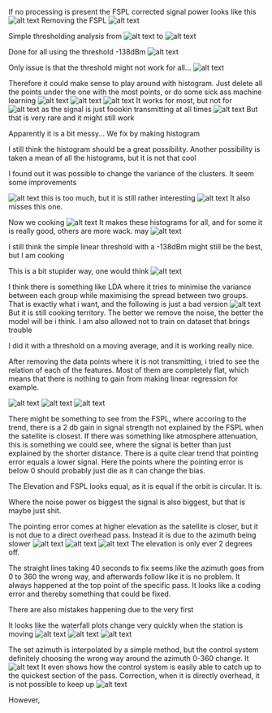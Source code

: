 If no processing is present the FSPL corrected signal power looks like this
![alt text](screenshots/image-33.png)
Removing the FSPL
![alt text](screenshots/image-32.png)


Simple thresholding analysis
from
![alt text](screenshots/image-35.png)
to
![alt text](screenshots/image-34.png)

Done for all using the threshold -138dBm
![alt text](screenshots/image-36.png)

Only issue is that the threshold might not work for all...
![alt text](screenshots/image-37.png)

Therefore it could make sense to play around with histogram. Just delete all the points under the one with the most points, or do some sick ass machine learning
![alt text](screenshots/image-38.png)
![alt text](screenshots/image-39.png)
![alt text](screenshots/image-40.png)
It works for most, but not for 
![alt text](screenshots/image-41.png)
as the signal is just foookin transmitting at all times
![alt text](screenshots/image-42.png)
But that is very rare and it might still work

Apparently it is a bit messy... We fix by making histogram

I still think the histogram should be a great possibility. Another possibility is taken a mean of all the histograms, but it is not that cool

I found out it was possible to change the variance of the clusters. It seem some improvements

![alt text](screenshots/image-43.png) 
this is too much, but it is still rather interesting
![alt text](screenshots/image-44.png)
It also misses this one.


Now we cooking
![alt text](screenshots/image-45.png)
It makes these histograms for all, and for some it is really good, others are more wack. may
![alt text](screenshots/image-46.png)


I still think the simple linear threshold with a -138dBm might still be the best, but I am cooking

This is a bit stupider way, one would think
![alt text](screenshots/image-47.png)

I think there is something like LDA where it tries to minimise the variance between each group while maximising the spread between two groups. That is exactly what i want, and the following is just a bad version
![alt text](screenshots/image-48.png)
But it is still cooking territory. The better we remove the noise, the better the model will be i think. I am also allowed not to train on dataset that brings trouble

I did it with a threshold on a moving average, and it is working really nice.

After removing the data points where it is not transmitting, i tried to see the relation of each of the features. Most of them are completely flat, which means that there is nothing to gain from making linear regression for example.

![alt text](screenshots/image-49.png)
![alt text](screenshots/image-50.png)
![alt text](screenshots/image-51.png)


There might be something to see from the FSPL, where accoring to the trend, there is a 2 db gain in signal strength not explained by the FSPL when the satellite is closest. If there was something like atmosphere attenuation, this is something we could see, where the signal is better than just explained by the shorter distance. 
There is a quite clear trend that pointing error equals a lower signal. Here the points where the pointing error is below 0 should probably just die as it can change the bias.

The Elevation and FSPL looks equal, as it is equal if the orbit is circular. It is.

Where the noise power os biggest the signal is also biggest, but that is maybe just shit.

The pointing error comes at higher elevation as the satellite is closer, but it is not due to a direct overhead pass. Instead it is due to the azimuth being slower
![alt text](screenshots/image-52.png)
![alt text](screenshots/image-57.png)
![alt text](screenshots/image-53.png)
The elevation is only ever 2 degrees off.

The straight lines taking 40 seconds to fix seems like the azimuth goes from 0 to 360 the wrong way, and afterwards follow like it is no problem.
It always happened at the top point of the specific pass. It looks like a coding error and thereby something that could be fixed.

There are also mistakes happening due to the very first

It looks like the waterfall plots change very quickly when the station is moving
![alt text](screenshots/image-54.png)
![alt text](screenshots/image-55.png)
![alt text](screenshots/image-56.png)


The set azimuth is interpolated by a simple method, but the control system definitely choosing the wrong way around the azimuth 0-360 change. It 
![alt text](screenshots/image-58.png)
It even shows how the control system is easily able to catch up to the quickest section of the pass. Correction, when it is directly overhead, it is not possible to keep up
![alt text](screenshots/image-59.png)

However,
